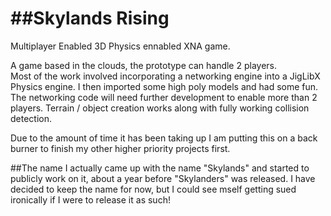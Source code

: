 ##Skylands Rising
====

Multiplayer Enabled 3D Physics ennabled XNA game.

A game based in the clouds, the prototype can handle 2 players.  
Most of the work involved incorporating a networking engine into a JigLibX Physics engine.
I then imported some high poly models and had some fun.  
The networking code will need further development to enable more than 2 players. 
Terrain / object creation works along with fully working collision detection. 

Due to the amount of time it has been taking up I am putting this on a back burner to finish my other higher priority projects first.

##The name
I actually came up with the name "Skylands" and started to publicly work on it, about a year before "Skylanders" was released.  I have decided to keep the name for now, but I could see mself getting sued ironically if I were to release it as such!
